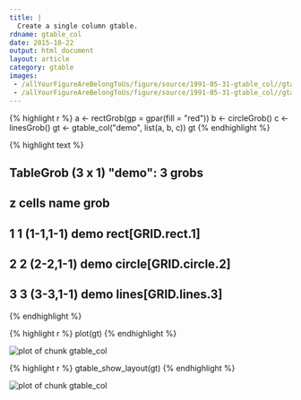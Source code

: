 ```yaml
---
title: |
  Create a single column gtable.
rdname: gtable_col
date: 2015-10-22
output: html_document
layout: article
category: gtable
images:
 - /allYourFigureAreBelongToUs/figure/source/1991-05-31-gtable_col//gtable_col-1.png
 - /allYourFigureAreBelongToUs/figure/source/1991-05-31-gtable_col//gtable_col-2.png
---
```





{% highlight r %}
a <- rectGrob(gp = gpar(fill = "red"))
b <- circleGrob()
c <- linesGrob()
gt <- gtable_col("demo", list(a, b, c))
gt
{% endhighlight %}



{% highlight text %}
## TableGrob (3 x 1) "demo": 3 grobs
##   z     cells name                  grob
## 1 1 (1-1,1-1) demo     rect[GRID.rect.1]
## 2 2 (2-2,1-1) demo circle[GRID.circle.2]
## 3 3 (3-3,1-1) demo   lines[GRID.lines.3]
{% endhighlight %}



{% highlight r %}
plot(gt)
{% endhighlight %}

![plot of chunk gtable_col](/allYourFigureAreBelongToUs/figure/source/1991-05-31-gtable_col/gtable_col-1.png) 

{% highlight r %}
gtable_show_layout(gt)
{% endhighlight %}

![plot of chunk gtable_col](/allYourFigureAreBelongToUs/figure/source/1991-05-31-gtable_col/gtable_col-2.png) 